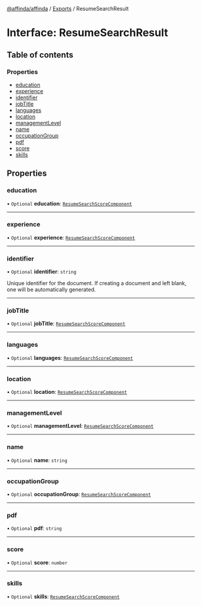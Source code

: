 [@affinda/affinda](../README.md) / [Exports](../modules.md) / ResumeSearchResult

# Interface: ResumeSearchResult

## Table of contents

### Properties

- [education](ResumeSearchResult.md#education)
- [experience](ResumeSearchResult.md#experience)
- [identifier](ResumeSearchResult.md#identifier)
- [jobTitle](ResumeSearchResult.md#jobtitle)
- [languages](ResumeSearchResult.md#languages)
- [location](ResumeSearchResult.md#location)
- [managementLevel](ResumeSearchResult.md#managementlevel)
- [name](ResumeSearchResult.md#name)
- [occupationGroup](ResumeSearchResult.md#occupationgroup)
- [pdf](ResumeSearchResult.md#pdf)
- [score](ResumeSearchResult.md#score)
- [skills](ResumeSearchResult.md#skills)

## Properties

### education

• `Optional` **education**: [`ResumeSearchScoreComponent`](ResumeSearchScoreComponent.md)

___

### experience

• `Optional` **experience**: [`ResumeSearchScoreComponent`](ResumeSearchScoreComponent.md)

___

### identifier

• `Optional` **identifier**: `string`

Unique identifier for the document. If creating a document and left blank, one will be automatically generated.

___

### jobTitle

• `Optional` **jobTitle**: [`ResumeSearchScoreComponent`](ResumeSearchScoreComponent.md)

___

### languages

• `Optional` **languages**: [`ResumeSearchScoreComponent`](ResumeSearchScoreComponent.md)

___

### location

• `Optional` **location**: [`ResumeSearchScoreComponent`](ResumeSearchScoreComponent.md)

___

### managementLevel

• `Optional` **managementLevel**: [`ResumeSearchScoreComponent`](ResumeSearchScoreComponent.md)

___

### name

• `Optional` **name**: `string`

___

### occupationGroup

• `Optional` **occupationGroup**: [`ResumeSearchScoreComponent`](ResumeSearchScoreComponent.md)

___

### pdf

• `Optional` **pdf**: `string`

___

### score

• `Optional` **score**: `number`

___

### skills

• `Optional` **skills**: [`ResumeSearchScoreComponent`](ResumeSearchScoreComponent.md)
